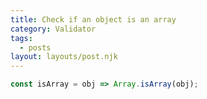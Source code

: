```yaml
---
title: Check if an object is an array
category: Validator
tags:
  - posts
layout: layouts/post.njk
---
```


```js
const isArray = obj => Array.isArray(obj);
```